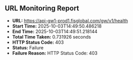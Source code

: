 ## URL Monitoring Report

- **URL:** https://api-gw1-prod1.fisglobal.com/gw/v1/health
- **Start Time:** 2025-10-03T14:49:50.486218
- **End Time:** 2025-10-03T14:49:51.218144
- **Total Time Taken:** 0.731926 seconds
- **HTTP Status Code:** 403
- **Status:** Failure
- **Failure Reason:** HTTP Status Code: 403
